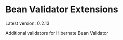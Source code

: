 # Bean Validator Extensions

Latest version: 0.2.13

Additional validators for Hibernate Bean Validator
